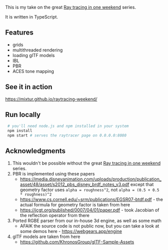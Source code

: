 This is my take on the great [Ray tracing in one weekend](https://raytracing.github.io) series.

It is written in TypeScript.


## Features
- grids
- multithreaded rendering
- loading glTF models
- IBL
- PBR
- ACES tone mapping

## See it in action
https://mixtur.github.io/raytracing-weekend/

## Run locally

```bash
 # you'll need node.js and npm installed in your system
 npm install 
 npm start # serves the raytracer page on 0.0.0.0:8080
```

## Acknowledgments

1. This wouldn't be possible without the great [Ray tracing in one weekend](https://raytracing.github.io) series.
1. PBR is implemented using these papers
    - https://media.disneyanimation.com/uploads/production/publication_asset/48/asset/s2012_pbs_disney_brdf_notes_v3.pdf
      except that geometry factor uses `alpha = roughness^2`, not `alpha = (0.5 + 0.5 * roughness)^2`
    - https://www.cs.cornell.edu/~srm/publications/EGSR07-btdf.pdf - the actual formula for geometry factor is taken from here
    - https://jcgt.org/published/0007/04/01/paper.pdf - took Jacobian of the reflection operator from there
1. Ported RGBE parser from our in-house 3d engine, as well as some math
    - AFAIK the source code is not public now, but you can take a look at some demos here - https://webgears.app/engine
1. glTF models are taken from here
    - https://github.com/KhronosGroup/glTF-Sample-Assets
